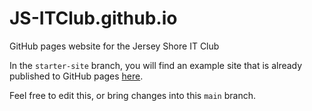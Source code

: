 # JS-ITClub.github.io
GitHub pages website for the Jersey Shore IT Club

In the `starter-site` branch, you will find an example site that is already published to GitHub pages [here](https://JS-ITClub.github.io).

Feel free to edit this, or bring changes into this `main` branch.
